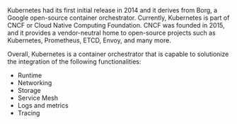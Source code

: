 Kubernetes had its first initial release in 2014 and it derives from Borg, a Google open-source container orchestrator. Currently, Kubernetes is part of CNCF or Cloud Native Computing Foundation. CNCF was founded in 2015, and it provides a vendor-neutral home to open-source projects such as Kubernetes, Prometheus, ETCD, Envoy, and many more.

Overall, Kubernetes is a container orchestrator that is capable to solutionize the integration of the following functionalities:

- Runtime
- Networking
- Storage
- Service Mesh
- Logs and metrics
- Tracing
